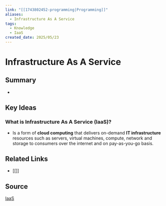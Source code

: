 ```yaml
---
link: "[[1743802452-programming|Programming]]"
aliases:
  - Infrastructure As A Service
tags:
  - Knowledge
  - IaaS
created_date: 2025/05/23
---
```

# Infrastructure As A Service
## Summary
- 
## Key Ideas
### What is Infrastructure As A Service (IaaS)?
- Is a form of **cloud computing** that delivers on-demand **IT infrastructure** resources such as servers, virtual machines, compute, network and storage to consumers over the internet and on pay-as-you-go basis.
## Related Links
- [[]]
## Source
[IaaS](https://www.ibm.com/think/topics/iaas) 